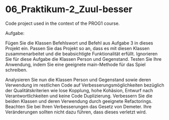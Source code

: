 # 06_Praktikum-2_Zuul-besser
Code project used in the context of the PROG1 course.

Aufgabe:

Fügen Sie die Klassen Befehlswort und Befehl aus Aufgabe 3 in dieses Projekt ein. Passen Sie
das Projekt so an, dass es mit diesen Klassen zusammenarbeitet und die beabsichtigte Funktionalität
erfüllt. Ignorieren Sie für diese Aufgabe die Klassen Person und Gegenstand.
Testen Sie Ihre Anwendung, indem Sie eine geeignete main-Methode für das Spiel schreiben.

Analysieren Sie nun die Klassen Person und Gegenstand sowie deren Verwendung im restlichen
Code auf Verbesserungsmöglichkeiten bezüglich der Qualitätskriterien wie lose Kopplung, hohe
Kohäsion, Entwurf nach Verantwortlichkeiten und keine Code Duplizierung. Verbessern Sie die beiden
Klassen und deren Verwendung durch geeignete Refactorings.
Beachten Sie bei Ihren Verbesserungen das Gesetz von Demeter. Ihre Veränderungen sollten nicht
dazu führen, dass dieses verletzt wird.

